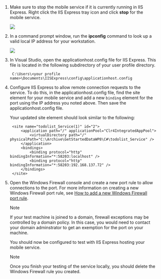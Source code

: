 
1. Make sure to stop the mobile service if it is currently running in IIS Express. Right click the IIS Express tray icon and click **stop** for the mobile service.
   
    ![](./media/mobile-services-how-to-configure-iis-express/iis-express-tray-stop-site.png)
2. In a command prompt window, run the **ipconfig** command to look up a valid local IP address for your workstation.
   
    ![](./media/mobile-services-how-to-configure-iis-express/ipconfig.png)
3. In Visual Studio, open the applicationhost.config file for IIS Express. This file is located in the following subdirectory of your user profile directory.
   
        C:\Users\<your profile name>\Documents\IISExpress\config\applicationhost.config
4. Configure IIS Express to allow remote connection requests to the service. To do this, in the applicationhost.config file, find the site element for your mobile service and add a new `binding` element for the port using the IP address you noted above. Then save the applicationhost.config file. 
   
    Your updated site element should look similar to the following:
   
        <site name="todolist_Service(1)" id="2">
            <application path="/" applicationPool="Clr4IntegratedAppPool">
                <virtualDirectory path="/" physicalPath="C:\Archive\GetStartedDataWP8\C#\todolist_Service" />
            </application>
            <bindings>
                <binding protocol="http" bindingInformation="*:58203:localhost" />
                <binding protocol="http" bindingInformation="*:58203:192.168.137.72" />
            </bindings>
        </site>
5. Open the Windows Firewall console and create a new port rule to allow connections to the port. For more information on creating a new Windows Firewall port rule, see [How to add a new Windows Firewall port rule](http://go.microsoft.com/fwlink/?LinkId=392240).
   
   > [!NOTE]
   > If your test machine is joined to a domain, firewall exceptions may be controlled by a domain policy. In this case, you would need to contact your domain adminstrator to get an exemption for the port on your machine.
   > 
   > 
   > 
   > 
   
    You should now be configured to test with IIS Express hosting your mobile service. 
   
   > [!NOTE]
   > Once you finish your testing of the service locally, you should delete the Windows Firewall rule you created. 
   > 
   > 
   > 
   > 
   > 

<!-- URLs. -->
[How to add a new Windows Firewall port rule]:  http://go.microsoft.com/fwlink/?LinkId=392240
